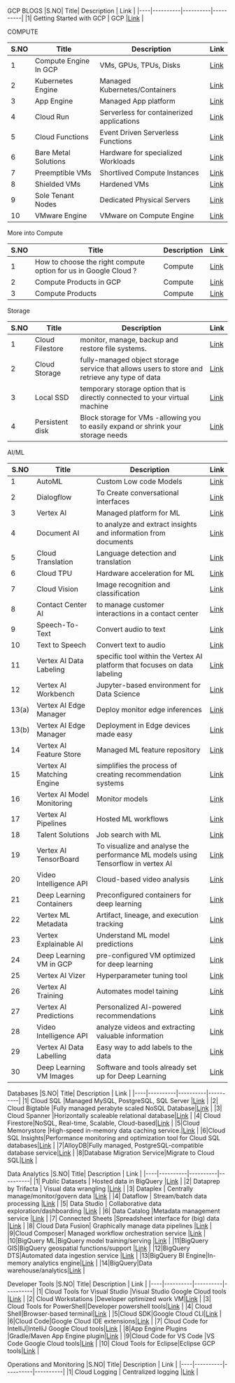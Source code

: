 GCP BLOGS
|S.NO| Title| Description | Link |
|----|----------|----------|----------|
|1| Getting Started with GCP | GCP |[Link](https://medium.com/@techwithkrithi/getting-started-with-gcp-67aa910115af) |

COMPUTE

|S.NO| Title| Description | Link |
|-----|----------|----------|----------|
|1|Compute Engine In GCP |VMs, GPUs, TPUs, Disks |[Link](https://medium.com/@techwithkrithi/compute-engine-in-gcp-98736d3c7bf7) |
|2|Kubernetes Engine |Managed Kubernetes/Containers|[Link](https://medium.com/@techwithkrithi/kubernetes-95e9dbe989f9) |
|3|App Engine |Managed App platform|[Link](https://medium.com/@techwithkrithi/app-engine-c50bad817069) |
|4|Cloud Run |Serverless for containerized applications|[Link](https://medium.com/@techwithkrithi/cloud-run-bb24dfd4c1d2) |
|5|Cloud Functions|Event Driven Serverless Functions|[Link](https://medium.com/@techwithkrithi/cloud-functions-6b9bc675dabe) |
|6|Bare Metal Solutions|Hardware for specialized Workloads|[Link](https://medium.com/@techwithkrithi/bare-metal-solutions-in-gcp-f68c8e999a4b) |
|7|Preemptible VMs|Shortlived Compute Instances|[Link](https://medium.com/@techwithkrithi/preemptible-vms-ccffd22cf1ac) |
|8|Shielded VMs|Hardened VMs|[Link](https://medium.com/@techwithkrithi/shielded-vms-640d5209b91c) |
|9|Sole Tenant Nodes|Dedicated Physical Servers|[Link](https://medium.com/@techwithkrithi/sole-tenant-nodes-in-gcp-3d4cfa06bd08) |
|10|VMware Engine|VMware on Compute Engine|[Link](https://medium.com/@techwithkrithi/vmware-engine-in-gcp-93b9a8db3fcc) |

More into Compute

|S.NO| Title| Description | Link |
|-----|----------|----------|----------|
|1|How to choose the right compute option for us in Google Cloud ?|Compute |[Link](https://medium.com/@techwithkrithi/how-to-choose-the-right-compute-option-for-us-in-google-cloud-73718ff5e03) |
|2|Compute Products in GCP|Compute |[Link](https://medium.com/@techwithkrithi/compute-products-in-gcp-49c6142596cf) |
|3|Compute Products| Compute|[Link](https://medium.com/@techwithkrithi/compute-products-ff8ea1c2a467) |


Storage

|S.NO| Title| Description | Link |
|-----|----------|----------|----------|
|1|Cloud Filestore |monitor, manage, backup and restore file systems. |[Link](https://medium.com/@techwithkrithi/cloud-filestore-storage-f6cc18a6a53b) |
|2|Cloud Storage |fully-managed object storage service that allows users to store and retrieve any type of data|[Link](https://medium.com/@techwithkrithi/cloud-storage-in-gcp-bfc0b49f5c5f) |
|3|Local SSD |temporary storage option that is directly connected to your virtual machine|[Link](https://medium.com/@techwithkrithi/local-ssd-and-types-of-storage-in-gcp-d7549db91ca2) |
|4|Persistent disk |Block storage for VMs -allowing you to easily expand or shrink your storage needs |[Link](https://medium.com/@techwithkrithi/persistent-disk-in-gcp-18029e195350) |



AI/ML

|S.NO| Title| Description | Link |
|-----|----------|----------|----------|
|1|AutoML |Custom Low code Models |[Link](https://medium.com/@techwithkrithi/automl-333925c264d) |
|2|Dialogflow |To Create conversational interfaces|[Link](https://medium.com/@techwithkrithi/dialogflow-fb40e31f12b2) |
|3|Vertex AI |Managed platform for ML|[Link](https://medium.com/@techwithkrithi/vertex-ai-2a2395201c17) |
|4|Document AI |to analyze and extract insights and information from documents|[Link](https://medium.com/@techwithkrithi/document-ai-in-gcp-1d157f8893c1) |
|5|Cloud Translation|Language detection and translation|[Link](https://medium.com/@techwithkrithi/cloud-translation-caf594955f03) |
|6|Cloud TPU|Hardware acceleration for ML|[Link](https://medium.com/@techwithkrithi/cloud-tpu-b620bb233bc3) |
|7|Cloud Vision|Image recognition and classification|[Link](https://medium.com/@techwithkrithi/cloud-vision-4f61bc76e8be) |
|8|Contact Center AI|to manage customer interactions in a contact center|[Link](https://medium.com/@techwithkrithi/contact-center-ai-f8d5ac20c6a8) |
|9|Speech-To-Text|Convert audio to text|[Link](https://medium.com/@techwithkrithi/speech-to-text-bcc352dc491a) |
|10|Text to Speech|Convert text to audio|[Link](https://medium.com/@techwithkrithi/text-to-speech-in-gcp-805ea9efec66) |
|11|Vertex AI Data Labeling | specific tool within the Vertex AI platform that focuses on data labeling |[Link](https://medium.com/@techwithkrithi/vertex-ai-data-labeling-f0d9ea341d08) |
|12|Vertex AI Workbench |Jupyter-based environment for Data Science|[Link](https://medium.com/@techwithkrithi/vertex-ai-workbench-7770e1ff8fec) |
|13(a)|Vertex AI Edge Manager |Deploy monitor edge inferences|[Link](https://medium.com/@techwithkrithi/vertex-ai-edge-manager-df16cd77b6e9) |
|13(b)|Vertex AI Edge Manager |Deployment in Edge devices made easy|[Link](https://medium.com/@techwithkrithi/vertex-ai-edge-manager-623ba6d9970e) |
|14|Vertex AI Feature Store|Managed ML feature repository|[Link](https://medium.com/@techwithkrithi/vertex-ai-feature-store-6b1fb6558c22) |
|15|Vertex AI Matching Engine|simplifies the process of creating recommendation systems|[Link](https://medium.com/@techwithkrithi/vertex-ai-matching-engine-68314c6ca773) |
|16|Vertex AI Model Monitoring|Monitor models|[Link](https://medium.com/@techwithkrithi/vertex-ai-model-monitoring-a0d193f759be) |
|17|Vertex AI Pipelines|Hosted ML workflows|[Link](https://medium.com/@techwithkrithi/vertex-ai-pipelines-b39aa8fca8ea) |
|18|Talent Solutions|Job search with ML|[Link](https://medium.com/@techwithkrithi/talent-solutions-in-gcp-e50269a27d6d) |
|19|Vertex AI TensorBoard|To visualize and analyse the performance ML models using Tensorflow in vertex AI|[Link](https://medium.com/@techwithkrithi/vertex-ai-tensorboard-d8272e77a7db) |
|20|Video Intelligence API|Cloud-based video analysis|[Link](https://medium.com/@techwithkrithi/video-intelligence-api-7276668a4fd3) |
|21|Deep Learning Containers|Preconfigured containers for deep learning|[Link](https://medium.com/@techwithkrithi/deep-learning-containers-a688db68ae8) |
|22|Vertex ML Metadata|Artifact, lineage, and execution tracking|[Link](https://medium.com/@techwithkrithi/vertex-ml-metadata-dd0d5e889311) |
|23|Vertex Explainable AI|Understand ML model predictions|[Link](https://medium.com/@techwithkrithi/vertex-explainable-ai-c0377733f5dd) |
|24|Deep Learning VM in GCP|pre-configured VM optimized for deep learning|[Link](https://medium.com/@techwithkrithi/deep-learning-vm-in-gcp-dea8d23377ac) |
|25|Vertex AI Vizer|Hyperparameter tuning tool|[Link](https://medium.com/@techwithkrithi/vertex-ai-vizer-1a8ab0fcc3a4) |
|26|Vertex AI Training|Automates model taining|[Link](https://medium.com/@techwithkrithi/vertex-ai-training-482da67338b7) |
|27|Vertex AI Predictions|Personalized AI-powered recommendations|[Link](https://medium.com/@techwithkrithi/vertex-ai-predictions-aa539384b7dc) |
|28|Video Intelligence API|analyze videos and extracting valuable information|[Link](https://medium.com/@techwithkrithi/video-intelligence-api-8ff684fd07ab)|
|29|Vertex AI Data Labelling|Easy way to add labels to the data|[Link](https://medium.com/@techwithkrithi/vertex-ai-data-labelling-fbbfcd6244b0)|
|30|Deep Learning VM Images|Software and tools already set up for Deep Learning|[Link](https://medium.com/@techwithkrithi/deep-learning-vm-images-e08dc0d45b8b)|

Databases
|S.NO| Title| Description | Link |
|----|----------|----------|----------|
|1| Cloud SQL |Managed MySQL, PostgreSQL, SQL Server |[Link](https://medium.com/@techwithkrithi/cloud-sql-8779d0048c76) |
|2| Cloud Bigtable |Fully managed perabyte scaled NoSQL Database|[Link](https://medium.com/@techwithkrithi/cloud-bigtable-b017e5d0708e) |
|3| Cloud Spanner |Horizontally scaleable relational database|[Link](https://medium.com/@techwithkrithi/cloud-spanner-f8e296ce4713) |
|4| Cloud Firestore|NoSQL, Real-time, Scalable, Cloud-based|[Link](https://medium.com/@techwithkrithi/cloud-firestore-7f89f2128091) |
|5|Cloud Memorystore |High-speed in-memory data caching service.|[Link](https://medium.com/@techwithkrithi/cloud-memorystore-444dcafb6810) |
|6|Cloud SQL Insights|Performance monitoring and optimization tool for Cloud SQL databases|[Link](https://medium.com/@techwithkrithi/cloud-sql-insights-1567acce2cc7) |
|7|AlloyDB|Fully managed, PostgreSQL-compatible database service|[Link](https://medium.com/@techwithkrithi/alloydb-3f2781ed019) |
|8|Database Migration Service|Migrate to Cloud SQL|[Link](https://medium.com/@techwithkrithi/database-migration-service-5e9c10fd3fae) |


Data Analytics
|S.NO| Title| Description | Link |
|----|----------|----------|----------|
|1| Public Datasets | Hosted data in BigQuery |[Link](https://medium.com/@techwithkrithi/public-datasets-2097a8da4eec) |
|2| Dataprep by Trifacta | Visual data wrangling |[Link](https://medium.com/@techwithkrithi/dataprep-by-trifacta-c79d4cc5f2bf) |
|3| Dataplex | Centrally manage/monitor/govern data |[Link](https://medium.com/@techwithkrithi/dataplex-3e5ca4625a72) |
|4| Dataflow | Stream/batch data processing |[Link](https://medium.com/@techwithkrithi/dataflow-e6cb54e70bd9) |
|5| Data Studio | Collaborative data exploration/dashboarding |[Link](https://medium.com/@techwithkrithi/data-studio-d37b2f99009d) |
|6| Data Catalog |Metadata management service  |[Link](https://medium.com/@techwithkrithi/data-catalog-8c6a7aede49d) |
|7| Connected Sheets |Spreadsheet interface for (big) data |[Link](https://medium.com/@techwithkrithi/connected-sheets-276ecdf49d36) |
|8| Cloud Data Fusion| Graphically manage data pipelines  |[Link](https://medium.com/@techwithkrithi/cloud-data-fusion-11dc0e5ec63c) |
|9|Cloud Composer| Managed workflow orchestration service |[Link](https://medium.com/@techwithkrithi/cloud-composer-4067cbb4d4af) |
|10|BigQuery ML|BigQuery model training/serving |[Link](https://medium.com/@techwithkrithi/bigquery-ml-41a770206dda) |
|11|BigQuery GIS|BigQuery geospatial functions/support |[Link](https://medium.com/@techwithkrithi/bigquery-gis-63688347893c) |
|12|BigQuery DTS|Automated data ingestion service |[Link](https://medium.com/@techwithkrithi/bigquery-dts-580bc7cab571) |
|13|BigQuery BI Engine|In-memory analytics engine|[Link](https://medium.com/p/11b5e4021a75) |
|14|BigQuery|Data warehouse/analytics|[Link](https://medium.com/@techwithkrithi/bigquery-e3a639f69506) |

Developer Tools
|S.NO| Title| Description | Link |
|----|----------|----------|----------|
|1| Cloud Tools for Visual Studio |Visual Studio Google Cloud tools |[Link](https://medium.com/@techwithkrithi/cloud-tools-for-visual-studio-d63f18e4e702) |
|2| Cloud Workstations |Developer optimized work VM|[Link](https://medium.com/@techwithkrithi/cloud-workstations-3279ff01b02a) |
|3| Cloud Tools for PowerShell|Developer powershell tools|[Link](https://medium.com/@techwithkrithi/cloud-tools-for-powershell-316802e82d45) |
|4| Cloud Shell|Browser-based terminal|[Link](https://medium.com/@techwithkrithi/cloud-shell-7b46a42d3e25) |
|5|Cloud SDK|Google Cloud CLI|[Link](https://medium.com/@techwithkrithi/cloud-sdk-418cef06249d) |
|6|Cloud Code|Google Cloud IDE extensions|[Link](https://medium.com/@techwithkrithi/cloud-code-ab7d8ea3fb7d) |
|7| Cloud Code for IntelliJ|IntelliJ Google Cloud tools|[Link](https://medium.com/@techwithkrithi/cloud-code-for-intellij-5dfa72ec7ac5) |
|8|App Engine Plugins |Gradle/Maven App Engine plugin|[Link](https://medium.com/@techwithkrithi/app-engine-plugins-a4a05be753b7) |
|9|Cloud Code for VS Code |VS Code Google Cloud tools|[Link](https://medium.com/@techwithkrithi) |
|10| Cloud Tools for Eclipse|Eclipse GCP tools|[Link](https://medium.com/@techwithkrithi/cloud-tools-for-eclipse-b90af953f673) |

Operations and Monitoring
|S.NO| Title| Description | Link |
|----|----------|----------|----------|
|1| Cloud Logging | Centralized logging |[Link](https://medium.com/@techwithkrithi/cloud-logging-54d30f83e0bb) |
